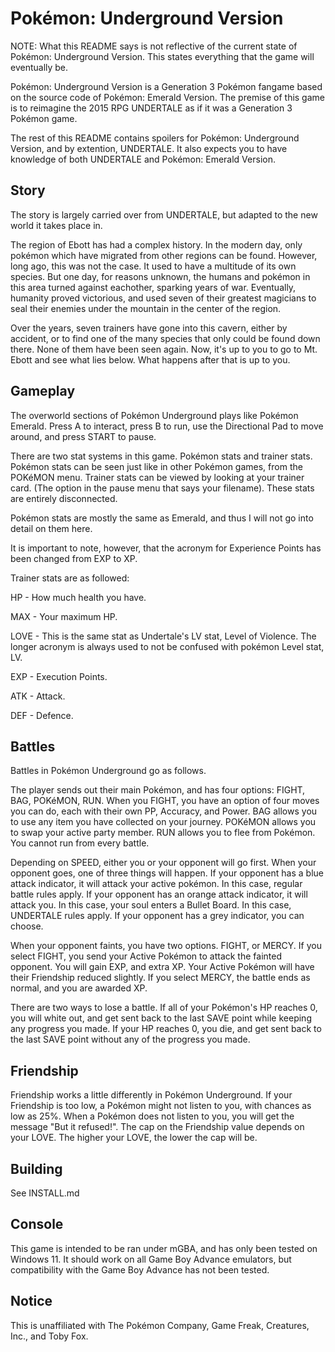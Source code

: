 # Pokémon: Underground Version

NOTE: What this README says is not reflective of the current state of Pokémon: Underground Version. This states everything that the game will eventually be.

Pokémon: Underground Version is a Generation 3 Pokémon fangame based on the source code of Pokémon: Emerald Version. The premise of this game is to reimagine the 2015 RPG UNDERTALE as if it was a Generation 3 Pokémon game. 

The rest of this README contains spoilers for Pokémon: Underground Version, and by extention, UNDERTALE. It also expects you to have knowledge of both UNDERTALE and Pokémon: Emerald Version.

## Story

The story is largely carried over from UNDERTALE, but adapted to the new world it takes place in.

The region of Ebott has had a complex history. In the modern day, only pokémon which have migrated from other regions can be found. However, long ago, this was not the case.
It used to have a multitude of its own species. But one day, for reasons unknown, the humans and pokémon in this area turned against eachother, sparking years of war. Eventually, humanity proved victorious, and used seven of their greatest magicians to seal their enemies under the mountain in the center of the region.

Over the years, seven trainers have gone into this cavern, either by accident, or to find one of the many species that only could be found down there. None of them have been seen again. Now, it's up to you to go to Mt. Ebott and see what lies below. What happens after that is up to you.

## Gameplay

The overworld sections of Pokémon Underground plays like Pokémon Emerald. Press A to interact, press B to run, use the Directional Pad to move around, and press START to pause.

There are two stat systems in this game. Pokémon stats and trainer stats. Pokémon stats can be seen just like in other Pokémon games, from the POKéMON menu. Trainer stats can be viewed by looking at your trainer card. (The option in the pause menu that says your filename). These stats are entirely disconnected.

Pokémon stats are mostly the same as Emerald, and thus I will not go into detail on them here.

It is important to note, however, that the acronym for Experience Points has been changed from EXP to XP.

Trainer stats are as followed:

HP - How much health you have.

MAX - Your maximum HP.

LOVE - This is the same stat as Undertale's LV stat, Level of Violence. The longer acronym is always used to not be confused with pokémon Level stat, LV.

EXP - Execution Points.

ATK - Attack.

DEF - Defence.

## Battles

Battles in Pokémon Underground go as follows.

The player sends out their main Pokémon, and has four options:
FIGHT, BAG, POKéMON, RUN.
When you FIGHT, you have an option of four moves you can do, each with their own PP, Accuracy, and Power.
BAG allows you to use any item you have collected on your journey.
POKéMON allows you to swap your active party member.
RUN allows you to flee from Pokémon. You cannot run from every battle.

Depending on SPEED, either you or your opponent will go first. When your opponent goes, one of three things will happen.
If your opponent has a blue attack indicator, it will attack your active pokémon. In this case, regular battle rules apply.
If your opponent has an orange attack indicator, it will attack you. In this case, your soul enters a Bullet Board. In this case, UNDERTALE rules apply.
If your opponent has a grey indicator, you can choose.

When your opponent faints, you have two options. FIGHT, or MERCY. If you select FIGHT, you send your Active Pokémon to attack the fainted opponent. You will gain EXP, and extra XP. Your Active Pokémon will have their Friendship reduced slightly. If you select MERCY, the battle ends as normal, and you are awarded XP.

There are two ways to lose a battle. If all of your Pokémon's HP reaches 0, you will white out, and get sent back to the last SAVE point while keeping any progress you made. If your HP reaches 0, you die, and get sent back to the last SAVE point without any of the progress you made.

## Friendship

Friendship works a little differently in Pokémon Underground. If your Friendship is too low, a Pokémon might not listen to you, with chances as low as 25%. When a Pokémon does not listen to you, you will get the message "But it refused!".
The cap on the Friendship value depends on your LOVE. The higher your LOVE, the lower the cap will be.

## Building
See INSTALL.md

## Console

This game is intended to be ran under mGBA, and has only been tested on Windows 11. It should work on all Game Boy Advance emulators, but compatibility with the Game Boy Advance has not been tested.

## Notice

This is unaffiliated with The Pokémon Company, Game Freak, Creatures, Inc., and Toby Fox.
